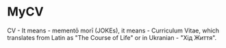 # MyCV
CV - It means - mementō morī (JOKEs), it means - Curriculum Vitae, which translates from Latin as "The Course of Life" or in Ukranian - "Хід Життя".
